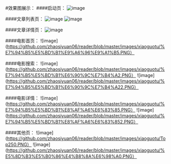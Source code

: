 #效果图展示：
####启动页：
![image](https://github.com/zhaosiyuan06/reader/blob/master/images/xiaoguotu/%E5%90%AF%E5%8A%A8%E9%A1%B5%E9%9D%A2.png)

####文章列表页：
![image](https://github.com/zhaosiyuan06/reader/blob/master/images/xiaoguotu/%E6%96%87%E7%AB%A0%E5%88%97%E8%A1%A81.PNG)
![image](https://github.com/zhaosiyuan06/reader/blob/master/images/xiaoguotu/%E6%96%87%E7%AB%A0%E5%88%97%E8%A1%A82.PNG)

####文章详情页：
![image](https://github.com/zhaosiyuan06/reader/blob/master/images/xiaoguotu/%E6%96%87%E7%AB%A0%E8%AF%A6%E6%83%85.png)

####电影首页：
![image](https://github.com/zhaosiyuan06/reader/blob/master/images/xiaoguotu/%E7%94%B5%E5%BD%B1%E9%A6%96%E9%A1%B5.PNG）

####电影搜索：
![image](https://github.com/zhaosiyuan06/reader/blob/master/images/xiaoguotu/%E7%94%B5%E5%BD%B1%E6%90%9C%E7%B4%A2.PNG）
![image](https://github.com/zhaosiyuan06/reader/blob/master/images/xiaoguotu/%E7%94%B5%E5%BD%B1%E6%90%9C%E7%B4%A22.PNG）

####电影详情：
![image](https://github.com/zhaosiyuan06/reader/blob/master/images/xiaoguotu/%E7%94%B5%E5%BD%B1%E8%AF%A6%E6%83%85.PNG）
![image](https://github.com/zhaosiyuan06/reader/blob/master/images/xiaoguotu/%E7%94%B5%E5%BD%B1%E8%AF%A6%E6%83%852.PNG）

####其他页：
![image](https://github.com/zhaosiyuan06/reader/blob/master/images/xiaoguotu/Top250.PNG）
![image](https://github.com/zhaosiyuan06/reader/blob/master/images/xiaoguotu/%E5%8D%B3%E5%B0%86%E4%B8%8A%E6%98%A0.PNG）
